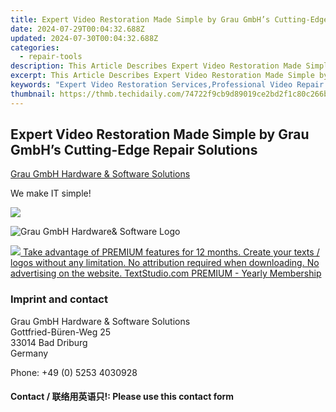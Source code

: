 ```yaml
---
title: Expert Video Restoration Made Simple by Grau GmbH’s Cutting-Edge Repair Solutions
date: 2024-07-29T00:04:32.688Z
updated: 2024-07-30T00:04:32.688Z
categories:
  - repair-tools
description: This Article Describes Expert Video Restoration Made Simple by Grau GmbH’s Cutting-Edge Repair Solutions
excerpt: This Article Describes Expert Video Restoration Made Simple by Grau GmbH’s Cutting-Edge Repair Solutions
keywords: "Expert Video Restoration Services,Professional Video Repair Solutions,Grau GmbH'aturated with Technical Jargon or Difficult Terminology, Which May Make It Challenging to Understand for Those without a Background in Technology or Security Systems. This Could Be Rephrased as Follows:,expert video recovery systems by grau gmbh cutting edge tech solutions in action,expertly mend damaged media explore grau gmbhs video restoration solutions,expert video restoration made simple by grau gmbhs cutting edge repair solutions,the ultimate solution for video damage grau gmbhs expert system repairs"
thumbnail: https://thmb.techidaily.com/74722f9cb9d89019ce2bd2f1c80c266bfc2adc6c2152da5539a4a5d5cb3e57e3.jpg
---
```


## Expert Video Restoration Made Simple by Grau GmbH’s Cutting-Edge Repair Solutions

[Grau GmbH Hardware & Software Solutions](https://main.grauonline.de/)

We make IT simple!

<!-- affiliate ads begin -->
<a href="https://shop.incomedia.eu/order/checkout.php?PRODS=39655089&QTY=1&AFFILIATE=108875&CART=1"><img src="https://incomedia.eu/files/images/affiliates/wa/01_WA_728x90.jpg" border="0"></a>
<!-- affiliate ads end -->
![Grau GmbH Hardware& Software Logo](https://main.grauonline.de/wp-content/uploads/2021/05/output-onlinepngtools.png)

<!-- affiliate ads begin -->
<a href="https://secure.textstudio.com/order/checkout.php?PRODS=35633309&QTY=1&AFFILIATE=108875&CART=1"> <img src="https://secure.avangate.com/images/merchant/d6eb8222c9718486bdabce8b897380f7/products/3_premium-icon.png" border="0"> Take advantage of PREMIUM features for 12 months. 
Create your texts / logos without any limitation. 
No attribution required when downloading. 
No advertising on the website. 
 TextStudio.com  PREMIUM - Yearly Membership</a>
<!-- affiliate ads end -->
### Imprint and contact

 Grau GmbH Hardware & Software Solutions  
 Gottfried-Büren-Weg 25  
 33014 Bad Driburg  
 Germany

Phone: +49 (0) 5253 4030928

#### Contact / 联络用英语只!: Please use this contact form

<ins class="adsbygoogle"
     style="display:block"
     data-ad-format="autorelaxed"
     data-ad-client="ca-pub-7571918770474297"
     data-ad-slot="1223367746"></ins>



<ins class="adsbygoogle"
     style="display:block"
     data-ad-client="ca-pub-7571918770474297"
     data-ad-slot="8358498916"
     data-ad-format="auto"
     data-full-width-responsive="true"></ins>


